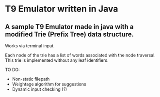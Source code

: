 <h1>T9 Emulator written in Java</h1>

<h2>A sample T9 Emulator made in java with a modified Trie (Prefix Tree) data structure.</h2>

Works via terminal input.

Each node of the trie has a list of words associated with the node traversal.
This trie is implemented without any leaf identifiers.

TO DO:
- Non-static filepath
- Weightage algorithm for suggestions
- Dynamic input checking (?)

